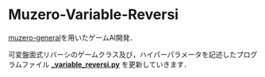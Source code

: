 # Muzero-Variable-Reversi

[muzero-general](https://github.com/werner-duvaud/muzero-general)を用いたゲームAI開発．

可変盤面式リバーシのゲームクラス及び，ハイパーパラメータを記述したプログラムファイル **[_variable_reversi.py](https://github.com/Miyamoto-my/Muzero-Variable-Reversi/blob/main/games/_variable_reversi.py)** を更新していきます．
